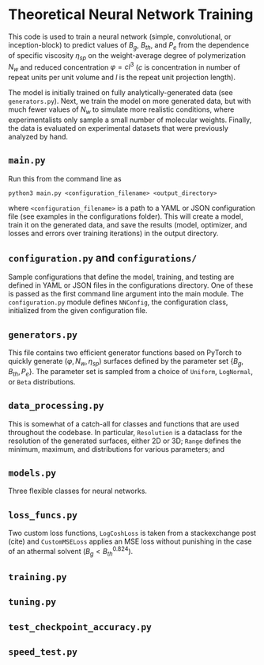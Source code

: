 # Theoretical Neural Network Training
This code is used to train a neural network (simple, convolutional, or inception-block)
to predict values of $B_{g}$, $B_{th}$, and $P_{e}$ from the dependence of specific
viscosity $\eta_{sp}$ on the weight-average degree of polymerization $N_{w}$ and 
reduced concentration $\varphi=cl^{3}$ ($c$ is concentration in number of repeat units
per unit volume and $l$ is the repeat unit projection length).

The model is initially trained on fully analytically-generated data (see 
`generators.py`). Next, we train the model on more generated data, but with much fewer
values of $N_{w}$ to simulate more realistic conditions, where experimentalists only
sample a small number of molecular weights. Finally, the data is evaluated on 
experimental datasets that were previously analyzed by hand.

## `main.py`
Run this from the command line as

    python3 main.py <configuration_filename> <output_directory>

where `<configuration_filename>` is a path to a YAML or JSON configuration file (see
examples in the configurations folder). This will create a model, train it on the
generated data, and save the results (model, optimizer, and losses and errors over
training iterations) in the output directory.

## `configuration.py` and `configurations/`
Sample configurations that define the model, training, and testing are defined in YAML 
or JSON files in the configurations directory. One of these is passed as the first
command line argument into the main module. The `configuration.py` module defines 
`NNConfig`, the configuration class, initialized from the given configuration file.


## `generators.py`
This file contains two efficient generator functions based on PyTorch to quickly
generate $(\varphi, N_{w}, \eta_{sp})$ surfaces defined by the parameter set
$\{B_{g}, B_{th}, P_{e}\}$. The parameter set is sampled from a choice of `Uniform`, 
`LogNormal`, or `Beta` distributions.

## `data_processing.py`
This is somewhat of a catch-all for classes and functions that are used throughout the
codebase. In particular, `Resolution` is a dataclass for the resolution of the
generated surfaces, either 2D or 3D; `Range` defines the minimum, maximum, and 
distributions for various parameters; and 

## `models.py`
Three flexible classes for neural networks.

## `loss_funcs.py`
Two custom loss functions, `LogCoshLoss` is taken from a stackexchange post (cite) and 
`CustomMSELoss` applies an MSE loss without punishing in the case of an athermal solvent
($B_{g} < B_{th}^{0.824}$).

## `training.py`

## `tuning.py`

## `test_checkpoint_accuracy.py`

## `speed_test.py`